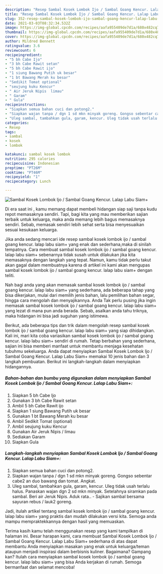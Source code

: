 ```yaml
---
description: "Resep Sambal Kosek Lombok Ijo / Sambal Goang Kencur. Lalap Labu Siam+ yang nikmat dan Mudah Dibuat"
title: "Resep Sambal Kosek Lombok Ijo / Sambal Goang Kencur. Lalap Labu Siam+ yang nikmat dan Mudah Dibuat"
slug: 352-resep-sambal-kosek-lombok-ijo-sambal-goang-kencur-lalap-labu-siam-yang-nikmat-dan-mudah-dibuat
date: 2021-03-03T08:32:34.532Z
image: https://img-global.cpcdn.com/recipes/aafa955409de7d1a/680x482cq70/sambal-kosek-lombok-ijo-sambal-goang-kencur-lalap-labu-siam-foto-resep-utama.jpg
thumbnail: https://img-global.cpcdn.com/recipes/aafa955409de7d1a/680x482cq70/sambal-kosek-lombok-ijo-sambal-goang-kencur-lalap-labu-siam-foto-resep-utama.jpg
cover: https://img-global.cpcdn.com/recipes/aafa955409de7d1a/680x482cq70/sambal-kosek-lombok-ijo-sambal-goang-kencur-lalap-labu-siam-foto-resep-utama.jpg
author: Mildred Bennett
ratingvalue: 3.6
reviewcount: 6
recipeingredient:
- "5 bh Cabe Ijo"
- "3 bh Cabe Rawit setan"
- "5 bh Cabe Rawit ijo"
- "1 siung Bawang Putih uk besar"
- "1 bt Bawang Merah ku besar"
- "Sedikit Tomat optional"
- "seujung kuku Kencur"
- " Air Jeruk Nipis  limau"
- " Garam"
- " Gula"
recipeinstructions:
- "Siapkan semua bahan cuci dan potong2."
- "Siapkan wajan tanpa / dgn 1 sd mkn minyak goreng. Gongso sebentar cabe2 an duo bawang dan tomat. Angkat."
- "Uleg sambal, tambahkan gula, garam, kencur. Uleg tidak usah terlalu halus. Panaskan wajan dgn 2 sd mkn minyak. Setelahnya siramkan pada sambal. Beri air Jeruk Nipis. Aduk rata.. Sajikan sambal bersama sayuran rebus / lauk2 goreng."
categories:
- Resep
tags:
- sambal
- kosek
- lombok

katakunci: sambal kosek lombok 
nutrition: 295 calories
recipecuisine: Indonesian
preptime: "PT26M"
cooktime: "PT46M"
recipeyield: "1"
recipecategory: Lunch

---
```



![Sambal Kosek Lombok Ijo / Sambal Goang Kencur. Lalap Labu Siam+](https://img-global.cpcdn.com/recipes/aafa955409de7d1a/680x482cq70/sambal-kosek-lombok-ijo-sambal-goang-kencur-lalap-labu-siam-foto-resep-utama.jpg)

Di era  saat ini , kamu memang dapat membeli hidangan siap saji tanpa kudu repot memasaknya sendiri. Tapi, bagi kita yang mau memberikan sajian terbaik untuk keluarga, maka anda memang lebih bagus memasaknya sendiri. Sebab, memasak sendiri lebih sehat serta bisa menyesuaikan sesuai kesukaan keluarga.

Jika anda sedang mencari ide resep sambal kosek lombok ijo / sambal goang kencur. lalap labu siam+ yang enak dan sederhana,maka di sinilah tempatnya. Cara membuat sambal kosek lombok ijo / sambal goang kencur. lalap labu siam+  sebenarnya tidak susah untuk dilakukan jika kita memasaknya dengan langkah yang tepat. Namun, kamu tidak perlu takut akan gagal dalam membuatnya 
karena di artikel ini kami akan mengupas sambal kosek lombok ijo / sambal goang kencur. lalap labu siam+ dengan teliti.  



Nah bagi anda yang akan memasak sambal kosek lombok ijo / sambal goang kencur. lalap labu siam+ yang sederhana, ada beberapa tahap yang bisa dikerjakan, mulai dari memilih jenis bahan, lalu pemilihan bahan segar, hingga cara mengolah dan menyajikannya. Anda Tak perlu pusing jika ingin memasak sambal kosek lombok ijo / sambal goang kencur. lalap labu siam+ yang lezat di mana pun anda berada. Sebab, asalkan anda  tahu triknya, maka hidangan ini bisa jadi suguhan yang istimewa.

Berikut, ada beberapa tips dan trik dalam mengolah resep sambal kosek lombok ijo / sambal goang kencur. lalap labu siam+ yang siap dihidangkan. Kali ini, mari kita coba variasikan sambal kosek lombok ijo / sambal goang kencur. lalap labu siam+ sendiri di rumah. Tetap berbahan yang sederhana, sajian ini bisa memberi manfaat untuk membantu menjaga kesehatan tubuhmu sekeluarga. Anda dapat menyiapkan Sambal Kosek Lombok Ijo / Sambal Goang Kencur. Lalap Labu Siam+ memakai 10 jenis bahan dan 3 langkah pembuatan. Berikut ini langkah-langkah dalam menyiapkan hidangannya.

<!--inarticleads1-->

##### Bahan-bahan dan bumbu yang digunakan dalam menyiapkan Sambal Kosek Lombok Ijo / Sambal Goang Kencur. Lalap Labu Siam+:

1. Siapkan 5 bh Cabe Ijo
1. Gunakan 3 bh Cabe Rawit setan
1. Ambil 5 bh Cabe Rawit ijo
1. Siapkan 1 siung Bawang Putih uk besar
1. Gunakan 1 bt Bawang Merah ku besar
1. Ambil Sedikit Tomat (optional)
1. Ambil seujung kuku Kencur
1. Gunakan  Air Jeruk Nipis / limau
1. Sediakan  Garam
1. Siapkan  Gula




<!--inarticleads2-->

##### Langkah-langkah menyiapkan Sambal Kosek Lombok Ijo / Sambal Goang Kencur. Lalap Labu Siam+:

1. Siapkan semua bahan cuci dan potong2.
1. Siapkan wajan tanpa / dgn 1 sd mkn minyak goreng. Gongso sebentar cabe2 an duo bawang dan tomat. Angkat.
1. Uleg sambal, tambahkan gula, garam, kencur. Uleg tidak usah terlalu halus. Panaskan wajan dgn 2 sd mkn minyak. Setelahnya siramkan pada sambal. Beri air Jeruk Nipis. Aduk rata.. - Sajikan sambal bersama sayuran rebus / lauk2 goreng.




Jadi, itulah artikel tentang  sambal kosek lombok ijo / sambal goang kencur. lalap labu siam+  yang praktis dan mudah dilakukan versi kita. Semoga anda mampu mempraktekkannya dengan hasil yang memuaskan. 

Terima kasih kamu telah menggunakan resep yang kami tampilkan di halaman ini. Besar harapan kami, cara membuat  Sambal Kosek Lombok Ijo / Sambal Goang Kencur. Lalap Labu Siam+ sederhana di atas dapat membantu Anda menyiapkan masakan yang enak untuk keluarga/teman ataupun menjadi inspirasi dalam berbisnis kuliner. Bagaimana? Gampang kan? Itulah cara menyiapkan sambal kosek lombok ijo / sambal goang kencur. lalap labu siam+ yang bisa Anda kerjakan di rumah. Semoga bermanfaat dan selamat mencoba!

